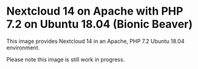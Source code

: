 # Nextcloud 14 on Apache with PHP 7.2 on Ubuntu 18.04 (Bionic Beaver)

This image provides Nextcloud 14 in an Apache, PHP 7.2 Ubuntu 18.04 environment.

Please note this image is still work in progress.

